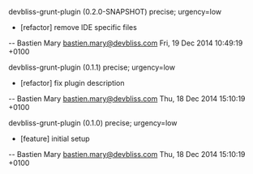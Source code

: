 devbliss-grunt-plugin (0.2.0-SNAPSHOT) precise; urgency=low

  * [refactor] remove IDE specific files

 -- Bastien Mary <bastien.mary@devbliss.com>  Fri, 19 Dec 2014 10:49:19 +0100


devbliss-grunt-plugin (0.1.1) precise; urgency=low

  * [refactor] fix plugin description

 -- Bastien Mary <bastien.mary@devbliss.com>  Thu, 18 Dec 2014 15:10:19 +0100


devbliss-grunt-plugin (0.1.0) precise; urgency=low

  * [feature] initial setup

 -- Bastien Mary <bastien.mary@devbliss.com>  Thu, 18 Dec 2014 15:10:19 +0100